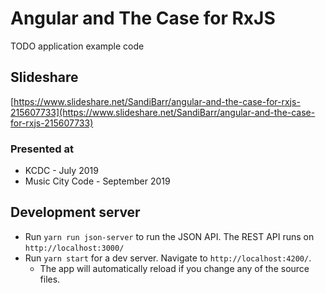 # Angular and The Case for RxJS
TODO application example code

## Slideshare
[https://www.slideshare.net/SandiBarr/angular-and-the-case-for-rxjs-215607733](https://www.slideshare.net/SandiBarr/angular-and-the-case-for-rxjs-215607733)

### Presented at
* KCDC - July 2019
* Music City Code - September 2019

## Development server

* Run `yarn run json-server` to run the JSON API. The REST API runs on `http://localhost:3000/`
* Run `yarn start` for a dev server. Navigate to `http://localhost:4200/`.
  * The app will automatically reload if you change any of the source files.
